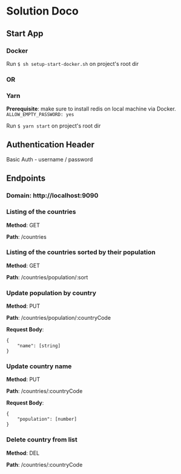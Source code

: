 # Solution Doco

## Start App
### Docker
Run `$ sh setup-start-docker.sh` on project's root dir
### OR
### Yarn
**Prerequisite**: make sure to install redis on local machine via Docker. `ALLOW_EMPTY_PASSWORD: yes`


Run `$ yarn start` on project's root dir

## Authentication Header
Basic Auth - username / password

## Endpoints

### Domain: http://localhost:9090


### Listing of the countries
**Method**: GET

**Path**: /countries

### Listing of the countries sorted by their population
**Method**: GET

**Path**: /countries/population/:sort

### Update population by country
**Method**: PUT

**Path**: /countries/population/:countryCode

**Request Body**:
```
{
    "name": [string]
}
```

### Update country name
**Method**: PUT

**Path**: /countries/:countryCode

**Request Body**:
```
{
    "population": [number]
}
```

### Delete country from list
**Method**: DEL

**Path**: /countries/:countryCode
